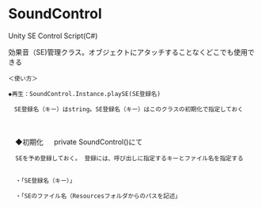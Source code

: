 # SoundControl
Unity SE Control Script(C#)


効果音（SE)管理クラス。オブジェクトにアタッチすることなくどこでも使用できる

    ＜使い方＞
    
    ◆再生：SoundControl.Instance.playSE(SE登録名)
    
    　SE登録名（キー）はstring。SE登録名（キー）はこのクラスの初期化で指定しておく
    　
    　
　◆初期化
　
      private SoundControl()にて
      
      SEを予め登録しておく。 登録には、呼び出しに指定するキーとファイル名を指定する
      
      
      ・「SE登録名（キー）」
      
      ・「SEのファイル名（Resourcesフォルダからのパスを記述」
      
      
